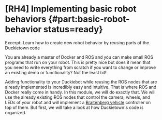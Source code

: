 # [RH4] Implementing basic robot behaviors {#part:basic-robot-behavior status=ready}

Excerpt: Learn how to create new robot behavior by reusing parts of the Duckietown code 

You are already a master of Docker and ROS and you can make small ROS programs that run on your robot. This is pretty nice but does it mean that you need to write everything from scratch if you want to change or improve an existing demo or functionality? Not the least bit!

Adding functionality to your Duckiebot while reusing the ROS nodes that are already implemented is incredibly easy and intuitive. That is where ROS and Docker really come in handy. In this module, we will do exactly that. We will use the already existing ROS nodes that control the camera, wheels, and LEDs of your robot and will implement a [Braitenberg vehicle](https://en.wikipedia.org/wiki/Braitenberg_vehicle) controller on top of them. But first, we will take a look at how Duckietown's code is organized.

<minitoc/>
